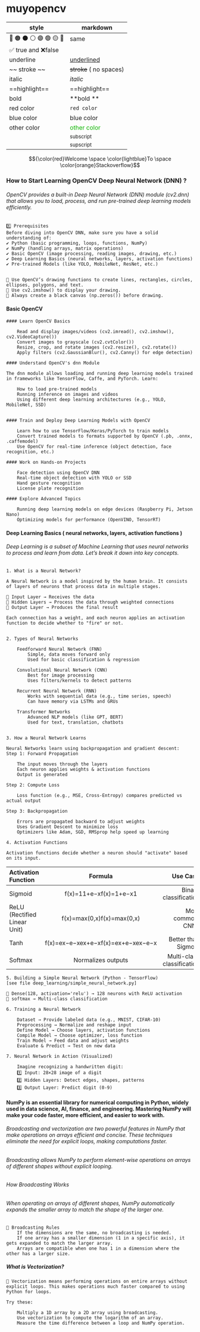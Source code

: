 # muyopencv

| style                   | markdown                               |
|-------------------------|----------------------------------------|
| 🔴 🟠 ⚫ ⚪ 🟣 🟢 🟡 🔵 	 | same                                   |
| ✅ true and ❌false       |                                        |
| underline 	             | <ins>underlined</ins>                  |
| ~~ stroke ~~ 	          | ~~stroke~~ ( no spaces)                |
| italic                  | 	         *italic*                     |
| ==highlight== 	         | ==highlight==                          |
| bold 	                  | **bold **                              |
| red color 	             | `red color`                            |
| blue color 	            | <a>blue color</a>                      |
| other color 	           | <font color=#0fb503>other color</font> |
| <sub></sub>             | <sub>subscript</sub>                   |
| <sup></sup>             | <sup>supscript</sup>                   |

$${\color{red}Welcome \space \color{lightblue}To \space \color{orange}Stackoverflow}$$

### How to Start Learning OpenCV Deep Neural Network (DNN) ?
###### OpenCV provides a built-in Deep Neural Network (DNN) module (cv2.dnn) that allows you to load, process, and run pre-trained deep learning models efficiently.

    1️⃣ Prerequisites
    Before diving into OpenCV DNN, make sure you have a solid understanding of: 
    ✔ Python (basic programming, loops, functions, NumPy)
    ✔ NumPy (handling arrays, matrix operations)
    ✔ Basic OpenCV (image processing, reading images, drawing, etc.)
    ✔ Deep Learning Basics (neural networks, layers, activation functions)
    ✔ Pre-trained Models (like YOLO, MobileNet, ResNet, etc.)


    🔹 Use OpenCV’s drawing functions to create lines, rectangles, circles, ellipses, polygons, and text.
    🔹 Use cv2.imshow() to display your drawing.
    🔹 Always create a black canvas (np.zeros()) before drawing.

#### Basic OpenCV
    #### Learn OpenCV Basics

        Read and display images/videos (cv2.imread(), cv2.imshow(), cv2.VideoCapture())
        Convert images to grayscale (cv2.cvtColor())
        Resize, crop, and rotate images (cv2.resize(), cv2.rotate())
        Apply filters (cv2.GaussianBlur(), cv2.Canny() for edge detection)

    #### Understand OpenCV's dnn Module

    The dnn module allows loading and running deep learning models trained in frameworks like TensorFlow, Caffe, and PyTorch. Learn:

        How to load pre-trained models
        Running inference on images and videos
        Using different deep learning architectures (e.g., YOLO, MobileNet, SSD)


    #### Train and Deploy Deep Learning Models with OpenCV
    
        Learn how to use TensorFlow/Keras/PyTorch to train models
        Convert trained models to formats supported by OpenCV (.pb, .onnx, .caffemodel)
        Use OpenCV for real-time inference (object detection, face recognition, etc.)

    #### Work on Hands-on Projects

        Face detection using OpenCV DNN
        Real-time object detection with YOLO or SSD
        Hand gesture recognition
        License plate recognition

    #### Explore Advanced Topics

        Running deep learning models on edge devices (Raspberry Pi, Jetson Nano)
        Optimizing models for performance (OpenVINO, TensorRT)

#### Deep Learning Basics ( neural networks, layers, activation functions )
###### Deep Learning is a subset of Machine Learning that uses neural networks to process and learn from data. Let’s break it down into key concepts.

    1. What is a Neural Network?
    
    A Neural Network is a model inspired by the human brain. It consists of layers of neurons that process data in multiple stages.
    
    🔹 Input Layer → Receives the data
    🔹 Hidden Layers → Process the data through weighted connections
    🔹 Output Layer → Produces the final result
    
    Each connection has a weight, and each neuron applies an activation function to decide whether to "fire" or not.


    2. Types of Neural Networks
    
        Feedforward Neural Network (FNN)
            Simple, data moves forward only
            Used for basic classification & regression
    
        Convolutional Neural Network (CNN)
            Best for image processing
            Uses filters/kernels to detect patterns
    
        Recurrent Neural Network (RNN)
            Works with sequential data (e.g., time series, speech)
            Can have memory via LSTMs and GRUs
    
        Transformer Networks
            Advanced NLP models (like GPT, BERT)
            Used for text, translation, chatbots


    3. How a Neural Network Learns
    
    Neural Networks learn using backpropagation and gradient descent:
    Step 1: Forward Propagation
    
        The input moves through the layers
        Each neuron applies weights & activation functions
        Output is generated
    
    Step 2: Compute Loss
    
        Loss function (e.g., MSE, Cross-Entropy) compares predicted vs actual output
    
    Step 3: Backpropagation
    
        Errors are propagated backward to adjust weights
        Uses Gradient Descent to minimize loss
        Optimizers like Adam, SGD, RMSprop help speed up learning

    4. Activation Functions
    
    Activation functions decide whether a neuron should "activate" based on its input.
| Activation Function	        | Formula                                |	Use Case                  |
|:------------------------------|:--------------------------------------:|---------------------------:|
| Sigmoid	                    | f(x)=11+e−xf(x)=1+e−x1​             | Binary classification      |
| ReLU (Rectified Linear Unit)  | f(x)=max⁡(0,x)f(x)=max(0,x)          | Most common, CNNs          |
| Tanh                          | f(x)=ex−e−xex+e−xf(x)=ex+e−xex−e−x​ | Better than Sigmoid        |
| Softmax	                    | Normalizes outputs                     | Multi-class classification |


    5. Building a Simple Neural Network (Python - TensorFlow)
    [see file deep_learning/simple_neural_network.py]

    🔹 Dense(128, activation='relu') → 128 neurons with ReLU activation
    🔹 softmax → Multi-class classification

    6. Training a Neural Network
    
        Dataset → Provide labeled data (e.g., MNIST, CIFAR-10)
        Preprocessing → Normalize and reshape input
        Define Model → Choose layers, activation functions
        Compile Model → Choose optimizer, loss function
        Train Model → Feed data and adjust weights
        Evaluate & Predict → Test on new data

    7. Neural Network in Action (Visualized)
    
        Imagine recognizing a handwritten digit:
        1️⃣ Input: 28×28 image of a digit
        2️⃣ Hidden Layers: Detect edges, shapes, patterns
        3️⃣ Output Layer: Predict digit (0-9)


#### NumPy is an essential library for numerical computing in Python, widely used in data science, AI, finance, and engineering. Mastering NumPy will make your code faster, more efficient, and easier to work with.
###### Broadcasting and vectorization are two powerful features in NumPy that make operations on arrays efficient and concise. These techniques eliminate the need for explicit loops, making computations faster.
###### Broadcasting allows NumPy to perform element-wise operations on arrays of different shapes without explicit looping.
###### How Broadcasting Works
###### When operating on arrays of different shapes, NumPy automatically expands the smaller array to match the shape of the larger one.

    📌 Broadcasting Rules
        If the dimensions are the same, no broadcasting is needed.
        If one array has a smaller dimension (1 in a specific axis), it gets expanded to match the larger array.
        Arrays are compatible when one has 1 in a dimension where the other has a larger size.


##### What is Vectorization?

    📌 Vectorization means performing operations on entire arrays without explicit loops. This makes operations much faster compared to using Python for loops.

    Try these:
    
        Multiply a 1D array by a 2D array using broadcasting.
        Use vectorization to compute the logarithm of an array.
        Measure the time difference between a loop and NumPy operation.